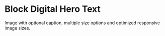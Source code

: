 # Block Digital Hero Text

Image with optional caption, multiple size options and optimized responsive image sizes.
